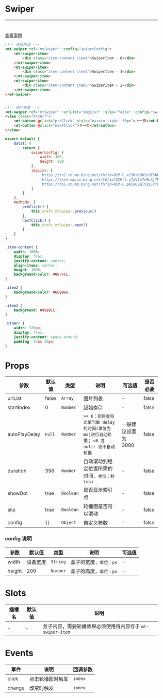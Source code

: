 # Swiper

***

#          

[查看案例](https://static-363fc8f1-c547-4a87-8d04-6d5ba4035deb.bspapp.com/#/pages/base/swiper)

```html
<!-- 基础用法 -->
<mt-swiper ref="mySwiper" :config="swiperConfig">
    <mt-swiper-item>
        <div class="item-content item1">SwiperItem - 0</div>
    </mt-swiper-item>
    <mt-swiper-item>
        <div class="item-content item2">SwiperItem - 1</div>
    </mt-swiper-item>
    <mt-swiper-item>
        <div class="item-content item3">SwiperItem - 2</div>
    </mt-swiper-item>
</mt-swiper>


<!-- 图片轮播 -->
<mt-swiper ref="mtSwiper" :urlList="imgList" :slip="false" :config="swiperConfig"/>
<view class="btnArr">
    <mt-button @click="preClick" style="margin-right: 50px">上一页</mt-button>
    <mt-button @click="nextClick">下一页</mt-button>
</view>
```

```javascript
export default {
    data() {
        return {
            swiperConfig: {
                width: 300,
                height: 200
            },
            imgList: [
                'https://ts2.cn.mm.bing.net/th?id=OIP-C.xc5KsKdO2u9T5hBCpE0yCgHaEK&w=333&h=187&c=8&rs=1&qlt=90&o=6&dpr=2&pid=3.1&rm=2',
                'https://tse4-mm.cn.bing.net/th/id/OIP-C.yTaV7x7n9LXjYN440YsIhQHaFj?w=196&h=147&c=7&r=0&o=5&dpr=2&pid=1.7',
                'https://ts1.cn.mm.bing.net/th?id=OIP-C.pAIGQZalV1QJV7n7fupiCwHaFj&w=288&h=216&c=8&rs=1&qlt=90&o=6&dpr=2&pid=3.1&rm=2'
            ]
        }
    },
    methods: {
        preClick() {
            this.$refs.mtSwiper.previous()
        },
        nextClick() {
            this.$refs.mtSwiper.next()
        }
    }
}
```

```css
.item-content {
    width: 100%;
    display: flex;
    justify-content: center;
    align-items: center;
    height: 100%;
    background-color: #00FFCC;
}

.item2 {
    background-color: #669966;
}

.item3 {
    background: #9999CC;
}

.btnArr {
    width: 320px;
    display: flex;
    justify-content: space-around;
    padding: 20px 10px;
}
```

# Props

| 参数   | 默认值    | 类型        | 说明                                                          | 可选值 | 是否必要 |
| ------ |--------|-----------|-------------------------------------------------------------| ------ |------ |
| urlList   | false  | `Array`   | 图片列表                                                        | -      | false |
| startIndex | 0      | `Number`  | 起始索引                                                        | -      |false |
| autoPlayDelay | `null` | `Number`  | `>= 0：则将会将此值当做 delay的时间(单位为 ms)进行自动轮播；` `<0 或 null: 则不自动轮播` | 一般建议设置为 3000      |false |
| duration | 350    | `Number`  | 自动滚动到稳定位置所需的时间，`单位：秒(ms)`                                   | -       |false |
| showDot | true   | `Boolean` | 是否显示索引点                                                     | -       |false |
| slip | true   | `Boolean` | 轮播图是否可以滑动                                                   | -       |false |
| config | `{}`     | `Object`          | 自定义参数                                                       | -       |false |

### config 说明

| 参数     | 默认值  | 类型       | 说明            | 可选值 |
| -------- |------|----------|---------------|-----|
| width   | 设备宽度 | `String` | 盒子的宽度，`单位：px` | -   |
| height  | 200  | `Number` | 盒子的高度，`单位：px` | -   |

# Slots

| 插槽名 | 默认值 | 说明                    |
| ------ | ------ |-----------------------|
| -      | -      | 盒子内容，需要轮播效果必须使用将内容存于 `mt-swiper-item` |

# Events

| 事件  | 说明    | 回调参数  |
| ----- |-------|-------|
| click | 点击轮播图时触发 | `index` |
| change | 改变时触发 | `index` |
